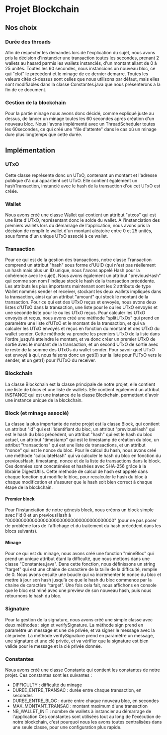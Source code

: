 # Projet Blockchain

## Nos choix
### Durée des threads
Afin de respecter les demandes lors de l'explication du sujet, nous avons pris la décision d'instancier une transaction toutes les secondes, prenant 2 wallets au hasard parmis les wallets instanciés, d'un montant allant de 0 à 25 unités. Toutes les 60 secondes, nous instancions un nouveau bloc, ce qui "clot" le précédent et le minage de ce dernier demarre. Toutes les valeurs cités ci-dessus sont celles que nous utilisons par défaut, mais elles sont modifiables dans la classe Constantes.java que nous présenterons a la fin de ce document.

### Gestion de la blockchain
Pour la partie minage nous avons donc décidé, comme expliqué juste au dessus, de lancer un minage toutes les 60 secondes après création d'un nouveau bloc. Nous l'avons implémenté avec un ThreadScheduler toutes les 60secondes, ce qui créé une "file d'attente" dans le cas où un minage dure plus longtemps que cette durée.

## Implémentation
### UTxO
Cette classe représente donc un UTxO, contenant un montant et l'adresse publique d'à qui appartient cet UTxO. Elle contient également un hashTransaction, instancié avec le hash de la transaction d'où cet UTxO est créée.

### Wallet
Nous avons créé une classe Wallet qui contient un attribut "utxos" qui est une liste d'UTxO, représentant donc le solde du wallet. A l'instanciation des premiers wallets lors du démarrage de l'application, nous avons pris la décision de remplir le wallet d'un montant aléatoire entre 0 et 25 unités, sous forme d'un unique UTxO associé à ce wallet.

### Transaction
Pour ce qui est de la gestion des transactions, notre classe Transaction comprend un attribut "hash" sous forme d'UUID (qui n'est pas réellement un hash mais plus un ID unique, nous l'avons appelé Hash pour la cohérence avec le sujet). Nous avons également un attribut "previousHash" qui comme son nom l'indique stock le hash de la transaction précédente.
Les attributs les plus importants maintenant sont les 2 attributs de type Wallet nommés sender et receiver, stockant les deux wallets impliqués dans la transaction, ainsi qu'un attribut "amount" qui stock le montant de la transaction. 
Pour ce qui est des UTxO reçus et envoyés, nous avons deux listes d'UTxO dans la transaction, une liste pour le ou les UTxO envoyés et une seconde liste pour le ou les UTxO reçus. 
Pour calculer les UTxO envoyés et reçus, nous avons créé une méthode "splitUTxOs" qui prend en paramètre une liste d'UTxO et le montant de la transaction, et qui va calculer les UTxO envoyés et reçus en fonction du montant et des UTxO du wallet sender. Cette méthode va prendre les premiers UTxO de la liste dans l'ordre jusqu'à atteindre le montant, et va donc créer un premier UTxO de sortie avec le montant de la transaction, et un second UTxO de sortie avec le reste de la somme des UTxOs du wallet sender.
Pour savoir quel UTxO est envoyé à qui, nous faisons donc un get(0) sur la liste pour l'UTxO vers le sender, et un get(1) pour l'UTxO du receiver.

### Blockchain
La classe Blockchain est la classe principale de notre projet, elle contient une liste de blocs et une liste de wallets. Elle contient également un attribut INSTANCE qui est une instance de la classe Blockchain, permettant d'avoir une instance unique de la blockchain.

### Block (et minage associé)
La classe la plus importante de notre projet est la classe Block, qui contient un attribut "id" qui est l'identifiant du bloc, un attribut "previousHash" qui est le hash du bloc précédent, un attribut "hash" qui est le hash du bloc actuel, un attribut "timestamp" qui est le timestamp de création du bloc, un attribut "transactions" qui est une liste de transactions, et un attribut "nonce" qui est le nonce du bloc.
Pour le calcul du hash, nous avons créé une méthode "calculateHash" qui va calculer le hash du bloc en fonction du previousHash, timestamp, nonce et de la liste de transactions dans le block. Ces données sont concaténées et hashées avec SHA-256 grâce à la librairie DigestUtils.
Cette methode de calcul de hash est appelé dans chaque fonction qui modifie le bloc, pour recalculer le hash du bloc à chaque modification et s'assurer que le hash soit bien correct à chaque étape de la blockchain.

#### Premier block
Pour l'instanciation de notre génesis block, nous créons un block simple avec l'id 0 et un previousHash à "000000000000000000000000000000000000000" (pour ne pas poser de problème lors de l'affichage et du traitement du hash précédent dans les blocs suivants).

#### Minage
Pour ce qui est du minage, nous avons créé une fonction "mineBloc" qui prend un unique attribut étant la difficulté, que nous mettons dans une classe "Constantes.java". 
Dans cette fonction, nous définissons un string "target" qui est une chaine de caractère de la taille de la difficulté, remplie de 0. Nous avons ensuite une boucle qui va incrémenter le nonce du bloc et mettre à jour son hash jusqu'à ce que le hash du bloc commence par la chaine de caractère "target". Une fois cela fait, nous affichons en console que le bloc est miné avec une preview de son nouveau hash, puis nous retournons le hash du bloc.

### Signature
Pour la gestion de la signature, nous avons créé une simple classe avec deux méthodes : sign et verifySignature. 
La méthode sign prend en paramètre un message et une clé privée, et va signer le message avec la clé privée. 
La méthode verifySignature prend en paramètre un message, une signature et une clé privée, et va vérifier que la signature est bien valide pour le message et la clé privée donnée.

### Constantes
Nous avons créé une classe Constante qui contient les constantes de notre projet. Ces constantes sont les suivantes : 
- DIFFICULTY : difficulté du minage
- DUREE_ENTRE_TRANSAC : durée entre chaque transaction, en secondes
- DUREE_ENTRE_BLOC : durée entre chaque nouveau bloc, en secondes
- MAX_MONTANT_TRANSAC : montant maximum d'une transaction
- NB_WALLET_INIT : nombre de wallets à instancier au démarrage de l'application
Ces constantes sont utilisées tout au long de l'exécution de notre blockchain, c'est pourquoi nous les avons toutes centralisées dans une seule classe, pour une configuration plus rapide.